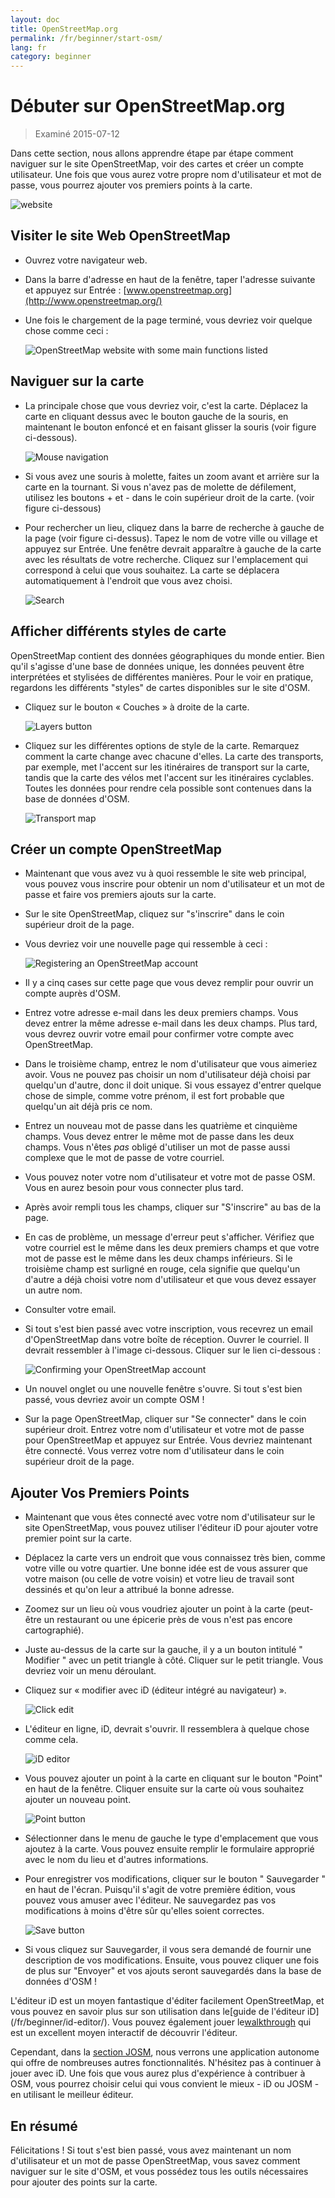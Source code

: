 ```yaml
---
layout: doc
title: OpenStreetMap.org
permalink: /fr/beginner/start-osm/
lang: fr
category: beginner
---
```


Débuter sur OpenStreetMap.org
====================================

> Examiné 2015-07-12  

Dans cette section, nous allons apprendre étape par étape comment naviguer sur le site OpenStreetMap, voir des cartes et créer un compte utilisateur. Une fois que vous aurez votre propre nom d'utilisateur et mot de passe, vous pourrez ajouter vos premiers points à la carte.

![website][]

Visiter le site Web OpenStreetMap
---------------------------------

-   Ouvrez votre navigateur web.
- Dans la barre d'adresse en haut de la fenêtre, taper l'adresse suivante et appuyez sur Entrée :
    [www.openstreetmap.org](http://www.openstreetmap.org/)
- Une fois le chargement de la page terminé, vous devriez voir quelque chose comme ceci :

    ![OpenStreetMap website with some main functions listed][]

Naviguer sur la carte
---------------------

- La principale chose que vous devriez voir, c'est la carte. Déplacez la carte en cliquant dessus avec le bouton gauche de la souris, en maintenant le bouton enfoncé et en faisant glisser la souris (voir figure ci-dessous).

    ![Mouse navigation][]

- Si vous avez une souris à molette, faites un zoom avant et arrière sur la carte en la tournant. Si vous n'avez pas de molette de défilement, utilisez les boutons + et - dans le coin supérieur droit de la carte. (voir figure ci-dessous)
- Pour rechercher un lieu, cliquez dans la barre de recherche à gauche de la page (voir figure ci-dessus). Tapez le nom de votre ville ou village et appuyez sur Entrée. Une fenêtre devrait apparaître à gauche de la carte avec les résultats de votre recherche. Cliquez sur l'emplacement qui correspond à celui que vous souhaitez. La carte se déplacera automatiquement à l'endroit que vous avez choisi.

    ![Search][]
   

Afficher différents styles de carte
-----------------------------------

OpenStreetMap contient des données géographiques du monde entier. Bien qu'il s'agisse d'une base de données unique, les données peuvent être interprétées et stylisées de différentes manières. Pour le voir en pratique, regardons les différents "styles" de cartes disponibles sur le site d'OSM.

- Cliquez sur le bouton « Couches » à droite de la carte.

    ![Layers button][]

- Cliquez sur les différentes options de style de la carte. Remarquez comment la carte change avec chacune d'elles. La carte des transports, par exemple, met l'accent sur les itinéraires de transport sur la carte, tandis que la carte des vélos met l'accent sur les itinéraires cyclables. Toutes les données pour rendre cela possible sont contenues dans la base de données d'OSM.

    ![Transport map][]

Créer un compte OpenStreetMap
---------------------------------

- Maintenant que vous avez vu à quoi ressemble le site web principal, vous pouvez vous inscrire pour obtenir un nom d'utilisateur et un mot de passe et faire vos premiers ajouts sur la carte.
- Sur le site OpenStreetMap, cliquez sur "s'inscrire" dans le coin supérieur droit de la page.
- Vous devriez voir une nouvelle page qui ressemble à ceci :

    ![Registering an OpenStreetMap account][]

- Il y a cinq cases sur cette page que vous devez remplir pour ouvrir un compte auprès d'OSM.
- Entrez votre adresse e-mail dans les deux premiers champs. Vous devez entrer la même adresse e-mail dans les deux champs. Plus tard, vous devrez ouvrir votre email pour confirmer votre compte avec OpenStreetMap.
- Dans le troisième champ, entrez le nom d'utilisateur que vous aimeriez avoir. Vous ne pouvez pas choisir un nom d'utilisateur déjà choisi par quelqu'un d'autre, donc il doit unique. Si vous essayez d'entrer quelque chose de simple, comme votre prénom, il est fort probable que quelqu'un ait déjà pris ce nom.
- Entrez un nouveau mot de passe dans les quatrième et cinquième champs. Vous devez entrer le même mot de passe dans les deux champs. Vous n'êtes *pas* obligé d'utiliser un mot de passe aussi complexe que le mot de passe de votre courriel.
- Vous pouvez noter votre nom d'utilisateur et votre mot de passe OSM. Vous en aurez besoin pour vous connecter plus tard.
- Après avoir rempli tous les champs, cliquer sur "S'inscrire" au bas de la page.
- En cas de problème, un message d'erreur peut s'afficher. Vérifiez que votre courriel est le même dans les deux premiers champs et que votre mot de passe est le même dans les deux champs inférieurs. Si le troisième champ est surligné en rouge, cela signifie que quelqu'un d'autre a déjà choisi votre nom d'utilisateur et que vous devez essayer un autre nom.
- Consulter votre email.
- Si tout s'est bien passé avec votre inscription, vous recevrez un email d'OpenStreetMap dans votre boîte de réception. Ouvrer le courriel. Il devrait ressembler à l'image ci-dessous. Cliquer sur le lien ci-dessous :

    ![Confirming your OpenStreetMap account][]

- Un nouvel onglet ou une nouvelle fenêtre s'ouvre. Si tout s'est bien passé, vous devriez avoir un compte OSM !
- Sur la page OpenStreetMap, cliquer sur "Se connecter" dans le coin supérieur droit. Entrez votre nom d'utilisateur et votre mot de passe pour OpenStreetMap et appuyez sur Entrée. Vous devriez maintenant être connecté. Vous verrez votre nom d'utilisateur dans le coin supérieur droit de la page.

Ajouter Vos Premiers Points
-----------------------------------

- Maintenant que vous êtes connecté avec votre nom d'utilisateur sur le site OpenStreetMap, vous pouvez utiliser l'éditeur iD pour ajouter votre premier point sur la carte.
- Déplacez la carte vers un endroit que vous connaissez très bien, comme votre ville ou votre quartier. Une bonne idée est de vous assurer que votre maison (ou celle de votre voisin) et votre lieu de travail sont dessinés et qu'on leur a attribué la bonne adresse. 
- Zoomez sur un lieu où vous voudriez ajouter un point à la carte (peut-être un restaurant ou une épicerie près de vous n'est pas encore cartographié).
- Juste au-dessus de la carte sur la gauche, il y a un bouton intitulé " Modifier " avec un petit triangle à côté. Cliquer sur le petit triangle. Vous devriez voir un menu déroulant.
- Cliquez sur « modifier avec iD (éditeur intégré au navigateur) ».

    ![Click edit][]

- L'éditeur en ligne, iD, devrait s'ouvrir. Il ressemblera à quelque chose comme cela.

    ![iD editor][]

- Vous pouvez ajouter un point à la carte en cliquant sur le bouton "Point" en haut de la fenêtre. Cliquer ensuite sur la carte où vous souhaitez ajouter un nouveau point.

    ![Point button][]    

- Sélectionner dans le menu de gauche le type d'emplacement que vous ajoutez à la carte. Vous pouvez ensuite remplir le formulaire approprié avec le nom du lieu et d'autres informations.
- Pour enregistrer vos modifications, cliquer sur le bouton " Sauvegarder " en haut de l'écran. Puisqu'il s'agit de votre première édition, vous pouvez vous amuser avec l'éditeur. Ne sauvegardez pas vos modifications à moins d'être sûr qu'elles soient correctes.

    ![Save button][]    

- Si vous cliquez sur Sauvegarder, il vous sera demandé de fournir une description de vos modifications. Ensuite, vous pouvez cliquer une fois de plus sur "Envoyer" et vos ajouts seront sauvegardés dans la base de données d'OSM !


L'éditeur iD est un moyen fantastique d'éditer facilement OpenStreetMap, et vous pouvez en savoir plus sur son utilisation dans le[guide de l'éditeur iD] (/fr/beginner/id-editor/). Vous pouvez également jouer le[walkthrough](http://www.openstreetmap.org/edit?editor=id#walkthrough=true) qui est un excellent moyen interactif de découvrir l'éditeur.

Cependant, dans la [section JOSM](/fr/josm/), nous verrons une application autonome qui offre de nombreuses autres fonctionnalités. N'hésitez pas à continuer à jouer avec iD. Une fois que vous aurez plus d'expérience à contribuer à OSM, vous pourrez choisir celui qui vous convient le mieux - iD ou JOSM - en utilisant le meilleur éditeur.

En résumé
-------

Félicitations ! Si tout s'est bien passé, vous avez maintenant un nom d'utilisateur et un mot de passe OpenStreetMap, vous savez comment naviguer sur le site d'OSM, et vous possédez tous les outils nécessaires pour ajouter des points sur la carte.



[website]: /images/beginner/start-osm_website.png
[OpenStreetMap website with some main functions listed]: /images/beginner/osm-website-main-functions.png
[Mouse navigation]: /images/beginner/mouse-navigation.png
[Search]: /images/beginner/search.png
[Layers button]: /images/beginner/layers.png
[Transport map]: /images/beginner/transport-map.png
[Registering an OpenStreetMap account]: /images/beginner/registering-account.png
[Confirming your OpenStreetMap account]: /images/beginner/confirming-account.png
[Click edit]: /images/beginner/click-edit.png
[iD editor]: /images/beginner/id-editor.png
[Point button]: /images/beginner/point-button.png
[Save button]: /images/beginner/save-button.png